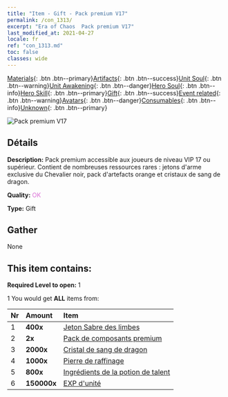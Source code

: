 ```yaml
---
title: "Item - Gift - Pack premium V17"
permalink: /con_1313/
excerpt: "Era of Chaos  Pack premium V17"
last_modified_at: 2021-04-27
locale: fr
ref: "con_1313.md"
toc: false
classes: wide
---
```

 [Materials](/ItemsFR/){: .btn .btn--primary}[Artifacts](/ItemsFR/Artifacts/){: .btn .btn--success}[Unit Soul](/ItemsFR/UnitSoul/){: .btn .btn--warning}[Unit Awakening](/ItemsFR/UnitAwakening/){: .btn .btn--danger}[Hero Soul](/ItemsFR/HeroSoul/){: .btn .btn--info}[Hero Skill](/ItemsFR/HeroSkill/){: .btn .btn--primary}[Gift](/ItemsFR/Gift/){: .btn .btn--success}[Event related](/ItemsFR/Events/){: .btn .btn--warning}[Avatars](/ItemsFR/Avatars/){: .btn .btn--danger}[Consumables](/ItemsFR/Consumables/){: .btn .btn--info}[Unknown](/ItemsFR/Unknown/){: .btn .btn--primary}

 ![Pack premium V17](/images/t/i_905001.png)

## Détails
 **Description:** Pack premium accessible aux joueurs de niveau VIP 17 ou supérieur. Contient de nombreuses ressources rares : jetons d'arme exclusive du Chevalier noir, pack d'artefacts orange et cristaux de sang de dragon.

 **Quality:** <span style="color: #DA70D6">OK</span>

 **Type:** Gift

## Gather

  None

## This item contains:

 **Required Level to open:** 1

 1 You would get **ALL** items  from:

  | Nr | Amount |     Item    |
  |:---|:-------|:------------|
  | 1 |  **400x** | [Jeton Sabre des limbes](/ItemsFR/con_979/) |  | 
  | 2 |  **2x** | [Pack de composants premium](/ItemsFR/con_1363/) |  | 
  | 3 |  **2000x** | [Cristal de sang de dragon](/ItemsFR/con_879/) |  | 
  | 4 |  **1000x** | [Pierre de raffinage](/ItemsFR/con_814/) |  | 
  | 5 |  **800x** | [Ingrédients de la potion de talent](/ItemsFR/con_1120/) |  | 
  | 6 |  **150000x** | [EXP d'unité](/ItemsFR/con_902/) |  | 
